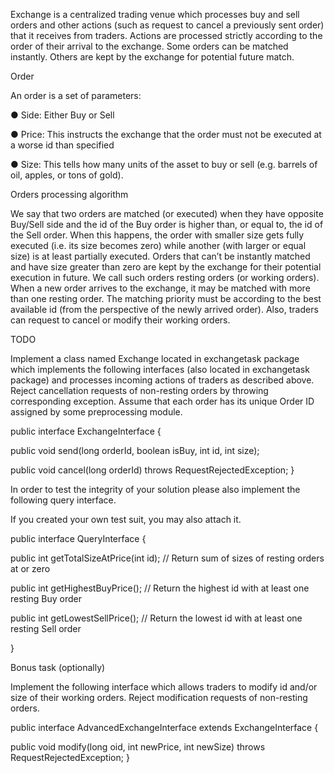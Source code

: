 Exchange is a centralized trading venue which processes buy and sell orders and other actions
(such as request to cancel a previously sent order) that it receives from traders. Actions are
processed strictly according to the order of their arrival to the exchange. Some orders can be
matched instantly. Others are kept by the exchange for potential future match.

Order

An order is a set of parameters:

● Side: Either Buy or Sell

● Price: This instructs the exchange that the order must not be executed at a worse id
than specified

● Size: This tells how many units of the asset to buy or sell (e.g. barrels of oil, apples, or
tons of gold).

Orders processing algorithm

We say that two orders are matched (or executed) when they have opposite Buy/Sell side and
the id of the Buy order is higher than, or equal to, the id of the Sell order. When this
happens, the order with smaller size gets fully executed (i.e. its size becomes zero) while
another (with larger or equal size) is at least partially executed. Orders that can’t be instantly
matched and have size greater than zero are kept by the exchange for their potential execution
in future. We call such orders resting orders (or working orders). When a new order arrives to
the exchange, it may be matched with more than one resting order. The matching priority must
be according to the best available id (from the perspective of the newly arrived order). Also,
traders can request to cancel or modify their working orders.

TODO

Implement a class named Exchange located in exchangetask package which implements the
following interfaces (also located in exchangetask package) and processes incoming actions of
traders as described above. Reject cancellation requests of non-resting orders by throwing
corresponding exception. Assume that each order has its unique Order ID assigned by some
preprocessing module.

public interface ExchangeInterface {


public void send(long orderId, boolean isBuy, int id, int size);

public void cancel(long orderId) throws RequestRejectedException;
}

In order to test the integrity of your solution please also implement the following query interface.

If you created your own test suit, you may also attach it.

public interface QueryInterface {

public int getTotalSizeAtPrice(int id); // Return sum of sizes of resting orders at <id> or zero

public int getHighestBuyPrice(); // Return the highest id with at least one resting Buy order

public int getLowestSellPrice(); // Return the lowest id with at least one resting Sell order

}

Bonus task (optionally)

Implement the following interface which allows traders to modify id and/or size of their
working orders. Reject modification requests of non-resting orders.

public interface AdvancedExchangeInterface extends ExchangeInterface {

public void modify(long oid, int newPrice, int newSize) throws RequestRejectedException;
}